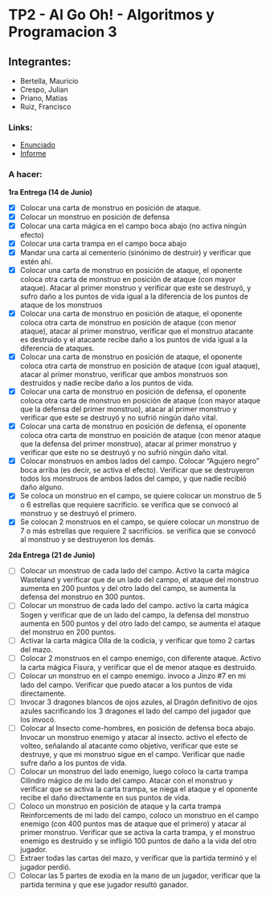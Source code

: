 # TP2 - Al Go Oh! - Algoritmos y Programacion 3
 

## Integrantes:
- Bertella, Mauricio 
- Crespo, Julian
- Priano, Matias
- Ruiz, Francisco

### Links:
- [Enunciado](https://docs.google.com/document/d/1rhfMbyq-ikrl6lGjERISsc4I5taV5PhcU0FLQG1O0QQ)
- [Informe](https://www.overleaf.com/17021137vbwkdxxrfxvy#/64991821/)
### A hacer:
**1ra Entrega (14 de Junio)**

- [x] Colocar una carta de monstruo en posición de ataque.
- [x] Colocar un monstruo en posición de defensa
- [x] Colocar una carta mágica en el campo boca abajo (no activa ningún efecto)
- [x] Colocar una carta trampa en el campo boca abajo
- [x] Mandar una carta al cementerio (sinónimo de destruir) y verificar que estén ahí.
- [x] Colocar una carta de monstruo en posición de ataque, el oponente coloca otra carta de monstruo en posición de ataque (con mayor ataque). Atacar al primer monstruo y verificar que este se destruyó, y sufro daño a los puntos de vida igual a la diferencia de los puntos de ataque de los monstruos
- [x] Colocar una carta de monstruo en posición de ataque, el oponente coloca otra carta de monstruo en posición de ataque (con menor ataque), atacar al primer monstruo, verificar que el monstruo atacante es destruido y el atacante recibe daño a los puntos de vida igual a la diferencia de ataques.
- [x] Colocar una carta de monstruo en posición de ataque, el oponente coloca otra carta de monstruo en posición de ataque (con igual ataque), atacar al primer monstruo, verificar que ambos monstruos son destruidos y nadie recibe daño a los puntos de vida.
- [x] Colocar una carta de monstruo en posición de defensa, el oponente coloca otra carta de monstruo en posición de ataque (con mayor ataque que la defensa del primer monstruo), atacar al primer monstruo y verificar que este se destruyó y no sufrió ningún daño vital.
- [x] Colocar una carta de monstruo en posición de defensa, el oponente coloca otra carta de monstruo en posición de ataque (con menor ataque que la defensa del primer monstruo), atacar al primer monstruo y verificar que este no se destruyó y no sufrió ningún daño vital.
- [x] Colocar monstruos en ambos lados del campo. Colocar “Agujero negro” boca arriba (es decir, se activa el efecto). Verificar que se destruyeron todos los monstruos de ambos lados del campo, y que nadie recibió daño alguno.
- [x] Se coloca un monstruo en el campo, se quiere colocar un monstruo de 5 o 6 estrellas que requiere sacrificio. se verifica que se convocó al monstruo y se destruyó el primero.
- [x] Se colocan 2  monstruos en el campo, se quiere colocar un monstruo de 7 o más estrellas que requiere 2 sacrificios. se verifica que se convocó al monstruo y se destruyeron los demás.

**2da Entrega (21 de Junio)**

- [ ] Colocar un monstruo de cada lado del campo. Activo la carta mágica Wasteland y verificar que de un lado del campo, el ataque del monstruo aumenta en 200 puntos y del otro lado del campo, se aumenta la defensa del monstruo en 300 puntos.
- [ ] Colocar un monstruo de cada lado del campo. activo la carta mágica Sogen y verificar que de un lado del campo, la defensa del monstruo aumenta en 500 puntos y del otro lado del campo, se aumenta el ataque del monstruo en 200 puntos.
- [ ] Activar la carta mágica Olla de la codicia, y verificar que tomo 2 cartas del mazo.
- [ ] Colocar 2 monstruos en el campo enemigo, con diferente ataque. Activo la carta mágica Fisura, y verificar que el de menor ataque es destruido.
- [ ] Colocar un monstruo en el campo enemigo. invoco a Jinzo #7 en mi lado del campo. Verificar que puedo atacar a los puntos de vida directamente.
- [ ] Invocar 3 dragones blancos de ojos azules, al Dragón definitivo de ojos azules sacrificando los 3 dragones el  lado del campo del jugador que los invocó.
- [ ] Colocar al Insecto come-hombres, en posición de defensa boca abajo. Invocar un monstruo enemigo y atacar al insecto. activo el efecto de volteo, señalando al atacante como objetivo, verificar que este se destruye, y que mi monstruo sigue en el campo. Verificar que nadie sufre daño a los puntos de vida.
- [ ] Colocar un monstruo del lado enemigo, luego coloco la carta trampa Cilindro mágico de mi lado del campo. Atacar con el monstruo y verificar que se activa la carta trampa, se niega el ataque y el oponente recibe el daño directamente en sus puntos de vida.  
- [ ] Coloco un monstruo en posición de ataque y la carta trampa Reinforcements de mi lado del campo, coloco un monstruo en el campo enemigo (con 400 puntos mas de ataque que el primero) y atacar al primer monstruo. Verificar que se activa la carta trampa, y el monstruo enemigo es destruido y se infligió 100 puntos de daño a la vida del otro jugador.
- [ ] Extraer todas las cartas del mazo, y verificar que la partida terminó y el jugador perdió.
- [ ] Colocar las 5 partes de exodia en la mano de un jugador, verificar que la partida termina y que ese jugador resultó ganador.
